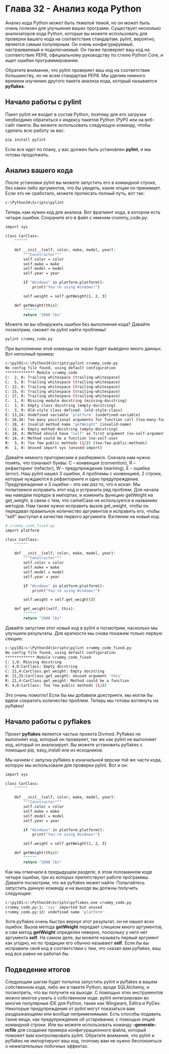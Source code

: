 # Глава 32 - Анализ кода Python

Анализ кода Python может быть тяжелой темой, но он может быть очень полезен для улучшения ваших программ. Существует несколько анализаторов кода Python, которые вы можете использовать для проверки вашего кода на соответствие стандартам. pylint, вероятно, является самым популярным. Он очень конфигурируемый, настраиваемый и подключаемый. Он также проверяет ваш код на соответствие PEP8, официальному руководству по стилю Python Core, и ищет ошибки программирования.

Обратите внимание, что pylint проверяет ваш код на соответствие большинству, но не всем стандартам PEP8. Мы уделим немного времени изучению другого пакета анализа кода, который называется **pyflakes**.

## Начало работы с pylint

Пакет pylint не входит в состав Python, поэтому для его загрузки необходимо обратиться к индексу пакетов Python (PyPI) или на веб-сайт пакета. Вы можете использовать следующую команду, чтобы сделать всю работу за вас:

```sh
pip install pylint
```

Если все идет по плану, у вас должен быть установлен **pylint**, и мы готовы продолжить.

## Анализ вашего кода

После установки pylint вы можете запустить его в командной строке, без каких либо аргументов, что бы увидеть, какие опции он принимает. Если это не сработало, можете прописать полный путь, вот так:

```sh
c:\Python34\Scripts\pylint
```

Теперь нам нужен код для анализа. Вот фрагмент кода, в котором есть четыре ошибки. Сохраните его в файл с именем crummy_code.py:

```sh
import sys

class CarClass:
    """"""

    def __init__(self, color, make, model, year):
        """Constructor"""
        self.color = color
        self.make = make
        self.model = model
        self.year = year

        if "Windows" in platform.platform():
            print("You're using Windows!")

        self.weight = self.getWeight(1, 2, 3)

    def getWeight(this):
        """"""
        return "2000 lbs"

```

Можете ли вы обнаружить ошибки без выполнения кода? Давайте посмотрим, сможет ли pylint найти проблемы!

```sh
pylint crummy_code.py
```

При выполнении этой команды на экран будет выведено много данных. Вот неполный пример:

```sh
c:\py101>c:\Python34\Scripts\pylint crummy_code.py
No config file found, using default configuration
************* Module crummy_code
C:  2, 0: Trailing whitespace (trailing-whitespace)
C:  5, 0: Trailing whitespace (trailing-whitespace)
C: 12, 0: Trailing whitespace (trailing-whitespace)
C: 15, 0: Trailing whitespace (trailing-whitespace)
C: 17, 0: Trailing whitespace (trailing-whitespace)
C:  1, 0: Missing module docstring (missing-docstring)
C:  3, 0: Empty class docstring (empty-docstring)
C:  3, 0: Old-style class defined. (old-style-class)
E: 13,24: Undefined variable 'platform' (undefined-variable)
E: 16,36: Too many positional arguments for function call (too-many-function-args)
C: 18, 4: Invalid method name "getWeight" (invalid-name)
C: 18, 4: Empty method docstring (empty-docstring)
E: 18, 4: Method should have "self" as first argument (no-self-argument)
R: 18, 4: Method could be a function (no-self-use)
R:  3, 0: Too few public methods (1/2) (too-few-public-methods)
W:  1, 0: Unused import sys (unused-import)
```

Давайте немного притормозим и разберемся. Сначала нам нужно понять, что означают буквы: С – конвенция (convention), R – рефакторинг (refactor), W – предупреждение (warning), E – ошибка (error). Наш pylint нашел 3 ошибки, 4 проблемы с конвенцией, 2 строки, которые нуждаются в рефакторинге и одно предупреждение. Предупреждение и 3 ошибки – это как раз то, что я искал. Мы попытаемся исправить этот код и устранить ряд проблем. Для начала мы наведем порядок в импортах, и изменить функцию getWeight на get_weight, в связи с тем, что camelCase не используется в названиях методов. Нам также нужно исправить вызов get_weight, чтобы он передавал правильное количество аргументов и исправить его, чтобы “self” выступал в качестве первого аргумента. Взглянем на новый код:

```sh
# crummy_code_fixed.py
import platform

class CarClass:
    """"""

    def __init__(self, color, make, model, year):
        """Constructor"""
        self.color = color
        self.make = make
        self.model = model
        self.year = year

        if "Windows" in platform.platform():
            print("You're using Windows!")

        self.weight = self.get_weight(3)

    def get_weight(self, this):
        """"""
        return "2000 lbs"
```

Давайте запустим этот новый код в pylint и посмотрим, насколько мы улучшили результаты. Для краткости мы снова покажем только первую секцию:

```sh
c:\py101>c:\Python34\Scripts\pylint crummy_code_fixed.py
No config file found, using default configuration
************* Module crummy_code_fixed
C: 1,0: Missing docstring
C: 4,0:CarClass: Empty docstring
C: 21,4:CarClass.get_weight: Empty docstring
W: 21,25:CarClass.get_weight: Unused argument 'this'
R: 21,4:CarClass.get_weight: Method could be a function
R: 4,0:CarClass: Too few public methods (1/2)
```

Это очень помогло! Если бы мы добавили докстринги, мы могли бы вдвое сократить количество проблем. Теперь мы готовы взглянуть на pyflakes!

## Начало работы с pyflakes

Проект **pyflakes** является частью проекта Divmod. Pyflakes не выполняет код, который он проверяет, так же как pylint не выполняет код, который он анализирует. Вы можете установить pyflakes с помощью pip, easy_install или из исходников.

Мы начнем с запуска pyflakes в изначальной версии той же части кода, которую мы использовали для проверки pylint. Вот и он:

```sh
import sys

class CarClass:
    """"""

    def __init__(self, color, make, model, year):
        """Constructor"""
        self.color = color
        self.make = make
        self.model = model
        self.year = year

        if "Windows" in platform.platform():
            print("You're using Windows!")

        self.weight = self.getWeight(1, 2, 3)

    def getWeight(this):
        """"""
        return "2000 lbs"

```

Как мы отмечали в предыдущем разделе, в этом поломанном коде четыре ошибки, три из которых препятствуют работе программы. Давайте посмотрим, что же pyflakes может найти. Попытайтесь запустить данную команду и на выходе вы должны получить следующее:

```sh
c:\py101>c:\Python34\Scripts\pyflakes.exe crummy_code.py
crummy_code.py:1: 'sys' imported but unused
crummy_code.py:13: undefined name 'platform'
```
Хотя pyflakes очень быстро вернул этот результат, он не нашел всех ошибок. Вызов метода **getWeight** передает слишком много аргументов, а сам метод **getWeight** определен неверно, поскольку у него нет аргумента **self**. На самом деле, вы можете называть первый аргумент как угодно, но по традиции его обычно называют **self**. Если бы вы исправили свой код в соответствии с тем, что сказал вам pyflakes, ваш код все равно не работал бы.

## Подведение итогов

Следующим шагом будет попытка запустить pylint и pyflakes в вашем собственном коде, либо же в пакете Python, вроде SQLAlchemy, и посмотреть, что вы получите на выходе. С помощью этих инструментов можно многое узнать о собственном коде. pylint интегрирован во многие популярные IDE для Python, такие как Wingware, Editra и PyDev. Некоторые предупреждения от pylint могут показаться вам раздражающими или вообще неприменимыми. Есть способы подавить такие вещи, как предупреждения об устаревании, с помощью опций командной строки. Или вы можете использовать команду **-generate-rcfile** для создания примера конфигурационного файла, который поможет вам контролировать pylint. Обратите внимание, что pylint и pyflakes не импортируют ваш код, поэтому вам не нужно беспокоиться о нежелательных побочных эффектах.
